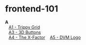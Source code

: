 # frontend-101
  <strong>A</strong><br>
  &nbsp;&nbsp;&nbsp;<a href ="https://nidheeshjain.github.io/frontend-101/A/A1-trippy%20grid.html">A1 - Trippy Grid</a><br>
  &nbsp;&nbsp;&nbsp;<a href ="https://nidheeshjain.github.io/frontend-101/A/A3%20-3D%20Buttons.html">A3 - 3D Buttons</a><br>
  &nbsp;&nbsp;&nbsp;<a href ="https://nidheeshjain.github.io/frontend-101/A/A4%20-The%20X%20Factor.html">A4 - The X-Factor</a>
  &nbsp;&nbsp;&nbsp;<a href ="https://nidheeshjain.github.io/frontend-101/A/A5%20-DVM%20Logo.html">A5 - DVM Logo</a>


  
